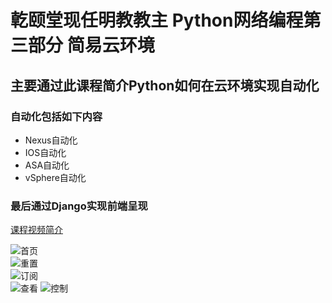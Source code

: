 # **亁颐堂现任明教教主 Python网络编程第三部分 简易云环境**

## 主要通过此课程简介Python如何在云环境实现自动化

### 自动化包括如下内容

- Nexus自动化
- IOS自动化
- ASA自动化
- vSphere自动化

### 最后通过Django实现前端呈现

[课程视频简介](http://t.cn/ELZdCzB?m=4309964312952007&u=1390280355)

![首页](https://gitee.com/qytang/cloud_system/blob/master/static/images/cloud1.png)  
![重置](https://gitee.com/qytang/cloud_system/blob/master/static/images/cloud2.png)  
![订阅](https://gitee.com/qytang/cloud_system/blob/master/static/images/cloud3.png)  
![查看](https://gitee.com/qytang/cloud_system/blob/master/static/images/cloud4.png) 
![控制](https://gitee.com/qytang/cloud_system/blob/master/static/images/cloud4.png)   